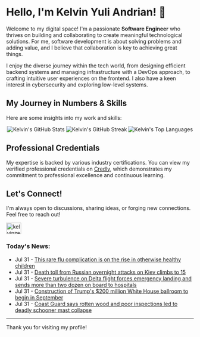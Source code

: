 # Hello, I'm Kelvin Yuli Andrian! 👋

Welcome to my digital space! I'm a passionate **Software Engineer** who thrives on building and collaborating to create meaningful technological solutions. For me, software development is about solving problems and adding value, and I believe that collaboration is key to achieving great things.

I enjoy the diverse journey within the tech world, from designing efficient backend systems and managing infrastructure with a DevOps approach, to crafting intuitive user experiences on the frontend. I also have a keen interest in cybersecurity and exploring low-level systems.

## My Journey in Numbers & Skills

Here are some insights into my work and skills:

<p align="center">
  <img src="https://github-readme-stats.vercel.app/api?username=kelvinzer0&show_icons=true&theme=radical" alt="Kelvin's GitHub Stats" />
  <img src="https://github-readme-streak-stats.herokuapp.com/?user=kelvinzer0&theme=radical" alt="Kelvin's GitHub Streak" />
  <img src="https://github-readme-stats.vercel.app/api/top-langs/?username=kelvinzer0&layout=compact&theme=radical" alt="Kelvin's Top Languages" />
</p>

## Professional Credentials

My expertise is backed by various industry certifications. You can view my verified professional credentials on [Credly](https://www.credly.com/users/kelvin-yuli-andrian/badges), which demonstrates my commitment to professional excellence and continuous learning.

## Let's Connect!

I'm always open to discussions, sharing ideas, or forging new connections. Feel free to reach out!

<p align="left">
    <a href="https://linkedin.com/in/kelvinzero" target="blank"><img align="center" src="https://cdn.jsdelivr.net/npm/simple-icons@3.0.1/icons/linkedin.svg" alt="kelvinzero" height="30" width="40" /></a>
</p>

### Today's News:

<!-- feed start -->
- Jul 31 - [This rare flu complication is on the rise in otherwise healthy children](https://www.yahoo.com/news/articles/rare-flu-complication-rise-otherwise-191727235.html)
- Jul 31 - [Death toll from Russian overnight attacks on Kiev climbs to 15](https://www.yahoo.com/news/articles/death-toll-russian-overnight-attacks-190841726.html)
- Jul 31 - [Severe turbulence on Delta flight forces emergency landing and sends more than two dozen on board to hospitals](https://www.yahoo.com/news/articles/more-two-dozen-passengers-taken-045752757.html)
- Jul 31 - [Construction of Trump's $200 million White House ballroom to begin in September](https://www.yahoo.com/news/articles/construction-trump-ballroom-white-house-183759941.html)
- Jul 31 - [Coast Guard says rotten wood and poor inspections led to deadly schooner mast collapse](https://www.yahoo.com/news/articles/coast-guard-says-rotten-wood-183149612.html)
<!-- feed end -->

---

Thank you for visiting my profile!